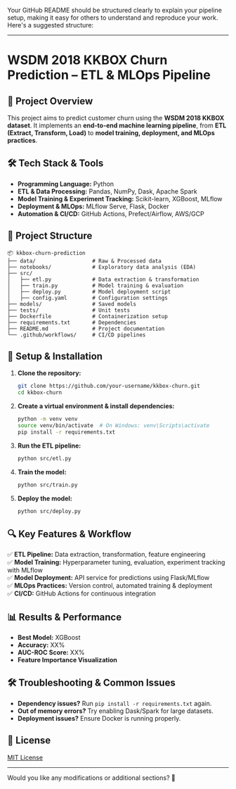 Your GitHub README should be structured clearly to explain your pipeline setup, making it easy for others to understand and reproduce your work. Here's a suggested structure:

---

# **WSDM 2018 KKBOX Churn Prediction – ETL & MLOps Pipeline**  

## **📌 Project Overview**  
This project aims to predict customer churn using the **WSDM 2018 KKBOX dataset**. It implements an **end-to-end machine learning pipeline**, from **ETL (Extract, Transform, Load)** to **model training, deployment, and MLOps practices**.

## **🛠️ Tech Stack & Tools**  
- **Programming Language:** Python  
- **ETL & Data Processing:** Pandas, NumPy, Dask, Apache Spark  
- **Model Training & Experiment Tracking:** Scikit-learn, XGBoost, MLflow  
- **Deployment & MLOps:** MLflow Serve, Flask, Docker  
- **Automation & CI/CD:** GitHub Actions, Prefect/Airflow, AWS/GCP  

## **📂 Project Structure**  
```
📦 kkbox-churn-prediction
├── data/                  # Raw & Processed data
├── notebooks/             # Exploratory data analysis (EDA)
├── src/
│   ├── etl.py             # Data extraction & transformation
│   ├── train.py           # Model training & evaluation
│   ├── deploy.py          # Model deployment script
│   ├── config.yaml        # Configuration settings
├── models/                # Saved models
├── tests/                 # Unit tests
├── Dockerfile             # Containerization setup
├── requirements.txt       # Dependencies
├── README.md              # Project documentation
└── .github/workflows/     # CI/CD pipelines
```

## **🚀 Setup & Installation**  
1. **Clone the repository:**  
   ```bash
   git clone https://github.com/your-username/kkbox-churn.git
   cd kkbox-churn
   ```

2. **Create a virtual environment & install dependencies:**  
   ```bash
   python -m venv venv
   source venv/bin/activate  # On Windows: venv\Scripts\activate
   pip install -r requirements.txt
   ```

3. **Run the ETL pipeline:**  
   ```bash
   python src/etl.py
   ```

4. **Train the model:**  
   ```bash
   python src/train.py
   ```

5. **Deploy the model:**  
   ```bash
   python src/deploy.py
   ```

## **🔍 Key Features & Workflow**  
✅ **ETL Pipeline:** Data extraction, transformation, feature engineering  
✅ **Model Training:** Hyperparameter tuning, evaluation, experiment tracking with MLflow  
✅ **Model Deployment:** API service for predictions using Flask/MLflow  
✅ **MLOps Practices:** Version control, automated training & deployment  
✅ **CI/CD:** GitHub Actions for continuous integration  

## **📊 Results & Performance**  
- **Best Model:** XGBoost  
- **Accuracy:** XX%  
- **AUC-ROC Score:** XX%  
- **Feature Importance Visualization**  

## **🛠️ Troubleshooting & Common Issues**  
- **Dependency issues?** Run `pip install -r requirements.txt` again.  
- **Out of memory errors?** Try enabling Dask/Spark for large datasets.  
- **Deployment issues?** Ensure Docker is running properly.  

## **📜 License**  
[MIT License](LICENSE)  

---

Would you like any modifications or additional sections? 🚀
